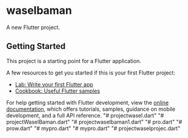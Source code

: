 # waselbaman

A new Flutter project.

## Getting Started

This project is a starting point for a Flutter application.

A few resources to get you started if this is your first Flutter project:

- [Lab: Write your first Flutter app](https://docs.flutter.dev/get-started/codelab)
- [Cookbook: Useful Flutter samples](https://docs.flutter.dev/cookbook)

For help getting started with Flutter development, view the
[online documentation](https://docs.flutter.dev/), which offers tutorials,
samples, guidance on mobile development, and a full API reference.
"# projectwasel.dart" 
"# projectWaselBaman.dart" 
"# projectwaselbaman1.dart" 
"# pro.dart" 
"# prow.dart" 
"# mypro.dart" 
"# mypro.dart" 
"# projectwaselprojec.dart" 
